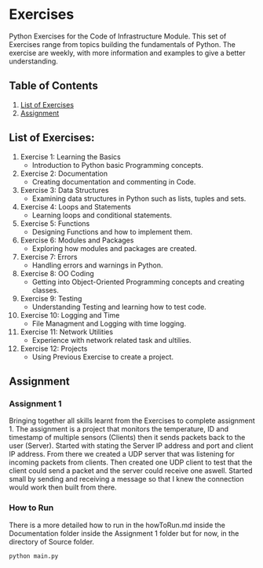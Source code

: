 # Exercises
Python Exercises for the Code of Infrastructure Module. This set of Exercises range from topics building the fundamentals of Python. The exercise are weekly, with more information and examples to give a better understanding.

## Table of Contents

1. [List of Exercises](#list-of-exercises)
2. [Assignment](#assignment)


## List of Exercises:

1. Exercise 1: Learning the Basics
    * Introduction to Python basic Programming concepts. 
2. Exercise 2: Documentation
    * Creating documentation and commenting in Code.
3. Exercise 3: Data Structures
    * Examining data structures in Python such as lists, tuples and sets.
4. Exercise 4: Loops and Statements
    * Learning loops and conditional statements.
5. Exercise 5: Functions
    * Designing Functions and how to implement them.
6. Exercise 6: Modules and Packages
    * Exploring how modules and packages are created.
7. Exercise 7: Errors
    * Handling errors and warnings in Python.
8. Exercise 8: OO Coding
    * Getting into Object-Oriented Programming concepts and creating classes. 
9. Exercise 9: Testing
    * Understanding Testing and learning how to test code.
10. Exercise 10: Logging and Time
    * File Managment and Logging with time logging.
11. Exercise 11: Network Utilities
    * Experience with network related task and ultilies. 
12. Exercise 12: Projects
    * Using Previous Exercise to create a project.

## Assignment
### Assignment 1
Bringing together all skills learnt from the Exercises to complete assignment 1. The assignment is a project that monitors the temperature, ID and timestamp of multiple sensors (Clients) then it sends packets back to the user (Server). Started with stating the Server IP address and port and client IP address. From there we created a UDP server that was listening for incoming packets from clients. Then created one UDP client to test that the client could send a packet and the server could receive one aswell. Started small by sending and receiving a message so that I knew the connection would work then built from there. 

### How to Run
There is a more detailed how to run in the howToRun.md inside the Documentation folder inside the Assignment 1 folder but for now, in the directory of Source folder.

```python
python main.py
```
